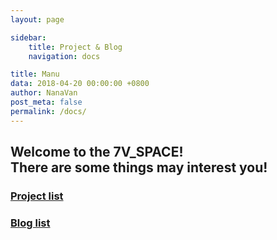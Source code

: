 ```yaml
---
layout: page

sidebar:
    title: Project & Blog
    navigation: docs

title: Manu
data: 2018-04-20 00:00:00 +0800
author: NanaVan
post_meta: false
permalink: /docs/
---
```

## Welcome to the 7V_SPACE! <br/> There are some things may interest you! 

### [Project list](/docs/project/)
### [Blog list](/docs/blog/)

